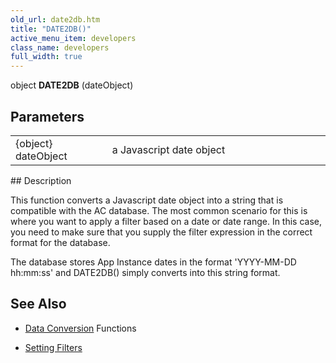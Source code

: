 ```yaml
---
old_url: date2db.htm
title: "DATE2DB()"
active_menu_item: developers
class_name: developers
full_width: true
---
```



object **DATE2DB** (dateObject)

## Parameters

<table>
<tr>
<td width="169">
{object} dateObject

</td>
<td width="11">
</td>
<td width="700">
a Javascript date object

</td>
</tr>
</table>
## Description

This function converts a Javascript date object into a string that is compatible with the AC database. The most common scenario for this is where you want to apply a filter based on a date or date range. In this case, you need to make sure that you supply the filter expression in the correct format for the database.

The database stores App Instance dates in the format 'YYYY-MM-DD hh:mm:ss' and DATE2DB() simply converts into this string format.

## See Also

 - [Data Conversion](/developers/documentation/scripting-apis/client-api/conversion-functions/) Functions

 - [Setting Filters](/developers/documentation/scripting-apis/client-api/data-view-functions/modifying-data-widgets-with-scripts/filters)

